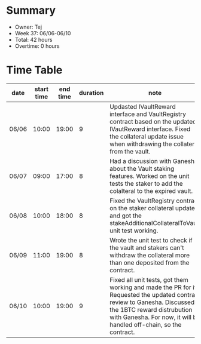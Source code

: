 # Summary
* Owner: Tej
* Week 37: 06/06-06/10
* Total: 42 hours
* Overtime: 0 hours

# Time Table
| date  | start time  | end time | duration  |  note |
|---|---|---|---|---|
| 06/06  | 10:00  | 19:00  | 9 | Updasted IVaultReward interface and VaultRegistry contract based on the updated IVautReward interface. Fixed the collateral update issue when withdrawing the collateral from the vault. |
| 06/07  | 09:00  | 17:00  | 8 | Had a discussion with Ganesha about the Vault staking features. Worked on the unit tests the staker to add the colalteral to the expired vault. |
| 06/08  | 10:00  | 18:00  | 8 | Fixed the VaultRegistry contract on the staker collateral update and got the stakeAdditionalCollateralToVault unit test working. |
| 06/09  | 11:00  | 19:00  | 8 | Wrote the unit test to check if the vault and stakers can't withdraw the collateral more than one deposited from the contract. |
| 06/10  | 10:00  | 19:00  | 9 | Fixed all unit tests, got them working and made the PR for it. Requested the updated contract review to Ganesha. Discussed the 1BTC reward distrubution with Ganesha. For now, it will be handled off-chain, so the contract. |
